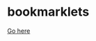 bookmarklets
============

<a href="//rawgit.com/fanplayr/bookmarklets/master/index.html" target="_blank">Go here</a>